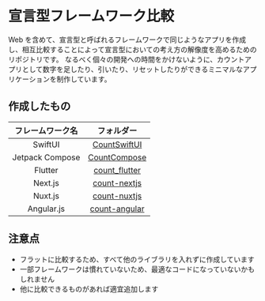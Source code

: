 # 宣言型フレームワーク比較

Web を含めて、宣言型と呼ばれるフレームワークで同じようなアプリを作成し、相互比較することによって宣言型においての考え方の解像度を高めるためのリポジトリです。
なるべく個々の開発への時間をかけないように、カウントアプリとして数字を足したり、引いたり、リセットしたりができるミニマルなアプリケーションを制作しています。

## 作成したもの

| フレームワーク名 |           フォルダー           |
| :--------------: | :----------------------------: |
|     SwiftUI      |  [CountSwiftUI](CountSwiftUI)  |
| Jetpack Compose  |  [CountCompose](CountCompose)  |
|     Flutter      | [count_flutter](count_flutter) |
|     Next.js      |  [count-nextjs](count-nextjs)  |
|     Nuxt.js      |  [count-nuxtjs](count-nuxtjs)  |
|    Angular.js    | [count-angular](count-angular) |

## 注意点

- フラットに比較するため、すべて他のライブラリを入れずに作成しています
- 一部フレームワークは慣れていないため、最適なコードになっていないかもしれません
- 他に比較できるものがあれば適宜追加します
